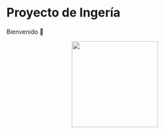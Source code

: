 # **Proyecto de Ingería** 
Bienvenido 👋 

<p align="center">
    <img src="../imgs copy/Ingeniria.jpg" width="200">
</p>

